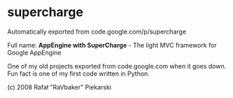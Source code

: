 # supercharge
Automatically exported from code.google.com/p/supercharge

Full name: **AppEngine with SuperCharge** - The light MVC framework for Google AppEngine

One of my old projects exported from code.google.com when it goes down. Fun fact is one of my first code written in Python. 

(c) 2008 Rafał "RaVbaker" Piekarski
